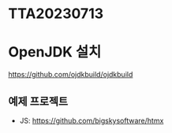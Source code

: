 # TTA20230713

# OpenJDK 설치
https://github.com/ojdkbuild/ojdkbuild

## 예제 프로젝트
- JS: https://github.com/bigskysoftware/htmx
